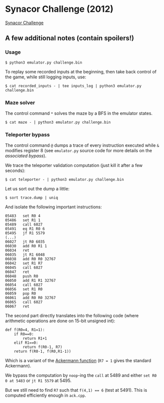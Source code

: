 # Synacor Challenge (2012)

[Synacor Challenge](https://challenge.synacor.com)

## A few additional notes (contain spoilers!)

### Usage

```
$ python3 emulator.py challenge.bin
```

To replay some recorded inputs at the beginning, then take back control of the game, while still logging inputs, use:
```
$ cat recorded_inputs - | tee inputs_log | python3 emulator.py challenge.bin
```

### Maze solver

The control command `*` solves the maze by a BFS in the emulator states.
```
$ cat maze - | python3 emulator.py challenge.bin
```

### Teleporter bypass

The control command `@` dumps a trace of every instruction executed while `&` modifies register 8 (see `emulator.py` source code for more details on the *associated bypass*).

We trace the teleporter validation computation (just kill it after a few seconds):
```
$ cat teleporter - | python3 emulator.py challenge.bin
```
Let us sort out the dump a little:
```
$ sort trace.dump | uniq
```
And isolate the following important instructions:
```
05483   set R0 4
05486   set R1 1
05489   call 6027
05491   eq R1 R0 6
05495   jf R1 5579
(...)
06027   jt R0 6035
06030   add R0 R1 1
06034   ret
06035   jt R1 6048
06038   add R0 R0 32767
06042   set R1 R7
06045   call 6027
06047   ret
06048   push R0
06050   add R1 R1 32767
06054   call 6027
06056   set R1 R0
06059   pop R0
06061   add R0 R0 32767
06065   call 6027
06067   ret
```
The second part directly translates into the following code (where arithmetic operations are done on 15-bit unsigned int):
```
def f(R0=4, R1=1):
    if R0==0:
        return R1+1
    elif R1==0:
        return f(R0-1, R7)
    return f(R0-1, f(R0,R1-1))
```
Which is a variant of the [Ackermann function](https://en.wikipedia.org/wiki/Ackermann_function) (`R7 = 1` gives the standard Ackermann).

We bypass the computation by `noop`-ing the `call` at 5489 and either `set R0 0 at 5483` or `jt R1 5579` at 5495.

But we still need to find `R7` such that `f(4,1) == 6` (test at 5491). This is computed efficiently enough in `ack.cpp`.
